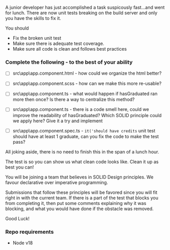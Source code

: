 A junior developer has just accomplished a task suspicously fast...and went for lunch.
There are now unit tests breaking on the build server and only you have the skills to fix it.

You should 

  - Fix the broken unit test
  - Make sure there is adequate test coverage.
  - Make sure all code is clean and follows best practices 


### Complete the following - to the best of your ability 
- [ ] src\app\app.component.html -  how could we organize the html better?
- [ ] src\app\app.component.scss - how can we make this more re-usable? 
- [ ] src\app\app.component.ts - what would happen if hasGraduated ran more then once? Is there a way to centralize this method?
- [ ] src\app\app.component.ts - there is a code smell here, could we improve the readability of hasGraduated? Which SOLID principle could we apply here? Give it a try and implement
- [ ] src\app\app.component.spec.ts - `it('should have credits` unit test should have at least 1 graduate, can you fix the code to make the test pass? 


All joking aside, there is no need to finish this in the span of a lunch hour. 

The test is so you can show us what clean code looks like. Clean it up as best you can!

You will be joining a team that believes in SOLID Design principles. We favour declarative over imperative programming.

Submissions that follow these principles will be favored since you will fit right in with the current team. If there is a part of the test that blocks you from completing it, then put some comments explaining why it was blocking, and what you would have done if the obstacle was removed.

Good Luck!

### Repo requirements
- Node v18
